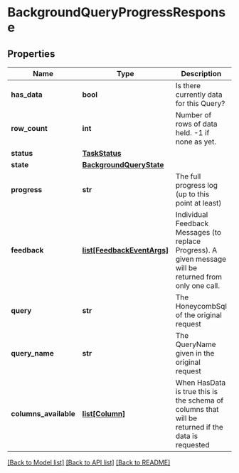 # BackgroundQueryProgressResponse


## Properties
Name | Type | Description | Notes
------------ | ------------- | ------------- | -------------
**has_data** | **bool** | Is there currently data for this Query? | [optional] 
**row_count** | **int** | Number of rows of data held. -1 if none as yet. | [optional] 
**status** | [**TaskStatus**](TaskStatus.md) |  | [optional] 
**state** | [**BackgroundQueryState**](BackgroundQueryState.md) |  | [optional] 
**progress** | **str** | The full progress log (up to this point at least) | [optional] 
**feedback** | [**list[FeedbackEventArgs]**](FeedbackEventArgs.md) | Individual Feedback Messages (to replace Progress).  A given message will be returned from only one call. | [optional] 
**query** | **str** | The HoneycombSql of the original request | [optional] 
**query_name** | **str** | The QueryName given in the original request | [optional] 
**columns_available** | [**list[Column]**](Column.md) | When HasData is true this is the schema of columns that will be returned if the data is requested | [optional] 

[[Back to Model list]](../README.md#documentation-for-models) [[Back to API list]](../README.md#documentation-for-api-endpoints) [[Back to README]](../README.md)


